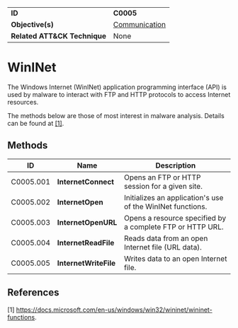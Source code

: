 |||
|---------|------------------------|
|**ID**|**C0005**|
|**Objective(s)**|[Communication](https://github.com/MBCProject/mbc-markdown/tree/master/micro-behaviors/communication)|
|**Related ATT&CK Technique**|None|


WinINet
=======
The Windows Internet (WinINet) application programming interface (API) is used by malware to interact with FTP and HTTP protocols to access Internet resources.

The methods below are those of most interest in malware analysis. Details can be found at [[1]](#1). 

Methods
-------
|ID|Name|Description|
|-----------------------------|--------|-----------------------------|
|C0005.001|**InternetConnect**|Opens an FTP or HTTP session for a given site.|
|C0005.002|**InternetOpen**|Initializes an application's use of the WinINet functions.|
|C0005.003|**InternetOpenURL**|Opens a resource specified by a complete FTP or HTTP URL.|
|C0005.004|**InternetReadFile**|Reads data from an open Internet file (URL data).|
|C0005.005|**InternetWriteFile**|Writes data to an open Internet file.|

References
----------
<a name="1">[1]</a> https://docs.microsoft.com/en-us/windows/win32/wininet/wininet-functions. 

